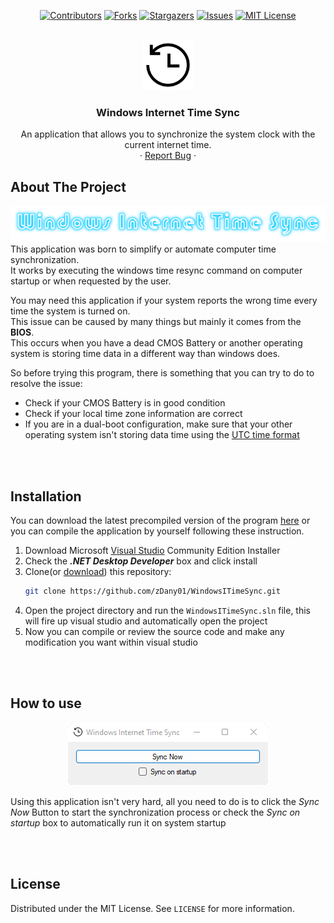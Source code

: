 <div align="center">

[![Contributors][contributors-shield]][contributors-url]
[![Forks][forks-shield]][forks-url]
[![Stargazers][stars-shield]][stars-url]
[![Issues][issues-shield]][issues-url]
[![MIT License][license-shield]][license-url]

</div>


<br />
<div align="center">
  <a href="https://github.com/zDany01/WindowsITimeSync">
    <img src="Icon/png/128x128.png" alt="Logo" width="80" height="80">
  </a>

<h3 align="center">Windows Internet Time Sync</h3>

  <p align="center">
    An application that allows you to synchronize the system clock with the current internet time.
    <br />
    ·
    <a href="https://github.com/zDany01/WindowsITimeSync/issues">Report Bug</a>
    ·
  </p>
</div>



<!-- ABOUT THE PROJECT -->
## About The Project

![Product Name Screen Shot][product-screenshot]
<br>
This application was born to simplify or automate computer time synchronization.<br>
It works by executing the windows time resync command on computer startup or when requested by the user.

You may need this application if your system reports the wrong time every time the system is turned on.<br>
This issue can be caused by many things but mainly it comes from the **BIOS**.<br>
This occurs when you have a dead CMOS Battery or another operating system is storing time data in a different way than windows does.


So before trying this program, there is something that you can try to do to resolve the issue:
  - Check if your CMOS Battery is in good condition
  - Check if your local time zone information are correct
  - If you are in a dual-boot configuration, make sure that your other operating system isn't storing data time using the [UTC time format](https://itsfoss.com/wrong-time-dual-boot/)

<br><br>

## Installation
You can download the latest precompiled version of the program [here](https://github.com/zDany01/WindowsITimeSync/releases/download/v1/WindowsITimeSync.exe) or you can compile the application by yourself following these instruction.

1. Download Microsoft [Visual Studio](https://visualstudio.microsoft.com) Community Edition Installer
2. Check the ***.NET Desktop Developer*** box and click install
3. Clone(or [download](https://github.com/zDany01/WindowsITimeSync/archive/refs/heads/main.zip)) this repository:
   ```sh
   git clone https://github.com/zDany01/WindowsITimeSync.git
   ```
4. Open the project directory and run the `WindowsITimeSync.sln` file, this will fire up visual studio and automatically open the project
5. Now you can compile or review the source code and make any modification you want within visual studio

<br><br>

## How to use
<div align=center>

![AppInterface](https://github.com/zDany01/zDany01/blob/main/Assets/WindowsITimeSync/AppInterface.png?raw=true)
</div>


Using this application isn't very hard, all you need to do is to click the _Sync Now_ Button to start the synchronization process or check the _Sync on startup_ box to automatically run it on system startup


<br><br>
## License

Distributed under the MIT License. See `LICENSE` for more information.

[contributors-shield]: https://img.shields.io/github/contributors/zDany01/WindowsITimeSync.svg?style=for-the-badge
[contributors-url]: https://github.com/zDany01/WindowsITimeSync/graphs/contributors
[forks-shield]: https://img.shields.io/github/forks/zDany01/WindowsITimeSync.svg?style=for-the-badge
[forks-url]: https://github.com/zDany01/WindowsITimeSync/network/members
[stars-shield]: https://img.shields.io/github/stars/zDany01/WindowsITimeSync.svg?style=for-the-badge
[stars-url]: https://github.com/zDany01/WindowsITimeSync/stargazers
[issues-shield]: https://img.shields.io/github/issues/zDany01/WindowsITimeSync.svg?style=for-the-badge
[issues-url]: https://github.com/zDany01/WindowsITimeSync/issues
[license-shield]: https://img.shields.io/github/license/zDany01/WindowsITimeSync.svg?style=for-the-badge
[license-url]: https://github.com/zDany01/WindowsITimeSync/blob/master/LICENSE.txt
[product-screenshot]: https://github.com/zDany01/zDany01/blob/main/Assets/WindowsITimeSync/TextLogo.png?raw=true